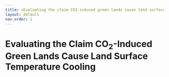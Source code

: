 ```yaml
---
title: <Evaluating the claim CO2-induced green lands cause land surface temperature cooling>
layout: default
nav_order: 1
---
```


# Evaluating the Claim CO<sub>2</sub>-Induced Green Lands Cause Land Surface Temperature Cooling
